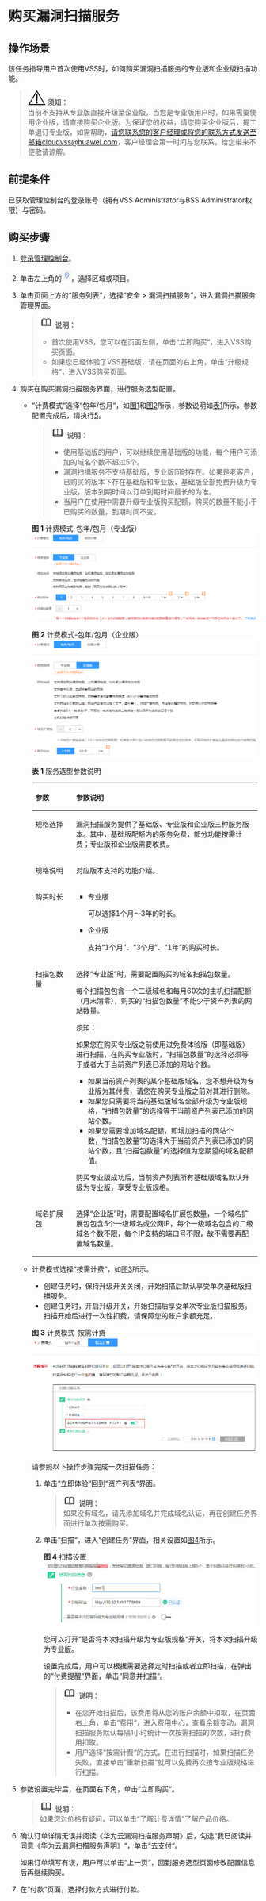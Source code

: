 # 购买漏洞扫描服务<a name="vss_01_0126"></a>

## 操作场景<a name="zh-cn_topic_0112897556_section17641193516454"></a>

该任务指导用户首次使用VSS时，如何购买漏洞扫描服务的专业版和企业版扫描功能。

>![](public_sys-resources/icon-notice.gif) **须知：**   
>当前不支持从专业版直接升级至企业版，当您是专业版用户时，如果需要使用企业版，请直接购买企业版。为保证您的权益，请您购买企业版后，提工单退订专业版，如需帮助，请您联系您的客户经理或将您的联系方式发送至邮箱cloudvss@huawei.com，客户经理会第一时间与您联系，给您带来不便敬请谅解。  

## 前提条件<a name="zh-cn_topic_0112897556_section5331623210436"></a>

已获取管理控制台的登录账号（拥有VSS Administrator与BSS Administrator权限）与密码。

## 购买步骤<a name="zh-cn_topic_0112897556_section29942210739"></a>

1.  [登录管理控制台](https://console.huaweicloud.com/)。
2.  单击左上角的![](figures/icon-project.png)，选择区域或项目。
3.  单击页面上方的“服务列表“，选择“安全  \>  漏洞扫描服务“，进入漏洞扫描服务管理界面。

    >![](public_sys-resources/icon-note.gif) **说明：**   
    >-   首次使用VSS，您可以在页面左侧，单击“立即购买“，进入VSS购买页面。  
    >-   如果您已经体验了VSS基础版，请在页面的右上角，单击“升级规格“，进入VSS购买页面。  

4.  购买在购买漏洞扫描服务界面，进行服务选型配置。
    -   “计费模式“选择“包年/包月“，如[图1](#zh-cn_topic_0112897556_fig1441133184811)和[图2](#fig2182651183415)所示，参数说明如[表1](#zh-cn_topic_0112897556_table1481533144812)所示，参数配置完成后，请执行[5](#zh-cn_topic_0112897556_lf9018f70cc3641d28938b2d0d69770ba)。

        >![](public_sys-resources/icon-note.gif) **说明：**   
        >-   使用基础版的用户，可以继续使用基础版的功能，每个用户可添加的域名个数不超过5个。  
        >-   漏洞扫描服务不支持基础版，专业版同时存在。如果是老客户，已购买的版本下存在基础版和专业版，基础版全部免费升级为专业版，版本到期时间以订单到期时间最长的为准。  
        >-   当用户在使用中需要升级专业版购买配额，购买的数量不能小于已购买的数量，到期时间不变。  

        **图 1**  计费模式-包年/包月（专业版）<a name="zh-cn_topic_0112897556_fig1441133184811"></a>  
        ![](figures/计费模式-包年-包月（专业版）.png "计费模式-包年-包月（专业版）")

        **图 2**  计费模式-包年/包月（企业版）<a name="fig2182651183415"></a>  
        ![](figures/计费模式-包年-包月（企业版）.png "计费模式-包年-包月（企业版）")

        **表 1**  服务选型参数说明

        <a name="zh-cn_topic_0112897556_table1481533144812"></a>
        <table><thead align="left"><tr id="zh-cn_topic_0112897556_row10473319484"><th class="cellrowborder" valign="top" width="18.029999999999998%" id="mcps1.2.3.1.1"><p id="zh-cn_topic_0112897556_p1349338484"><a name="zh-cn_topic_0112897556_p1349338484"></a><a name="zh-cn_topic_0112897556_p1349338484"></a>参数</p>
        </th>
        <th class="cellrowborder" valign="top" width="81.97%" id="mcps1.2.3.1.2"><p id="zh-cn_topic_0112897556_p124833134814"><a name="zh-cn_topic_0112897556_p124833134814"></a><a name="zh-cn_topic_0112897556_p124833134814"></a>参数说明</p>
        </th>
        </tr>
        </thead>
        <tbody><tr id="zh-cn_topic_0112897556_row47153312489"><td class="cellrowborder" valign="top" width="18.029999999999998%" headers="mcps1.2.3.1.1 "><p id="zh-cn_topic_0112897556_p471733144815"><a name="zh-cn_topic_0112897556_p471733144815"></a><a name="zh-cn_topic_0112897556_p471733144815"></a>规格选择</p>
        </td>
        <td class="cellrowborder" valign="top" width="81.97%" headers="mcps1.2.3.1.2 "><p id="zh-cn_topic_0112897556_p77733154813"><a name="zh-cn_topic_0112897556_p77733154813"></a><a name="zh-cn_topic_0112897556_p77733154813"></a>漏洞扫描服务提供了基础版、专业版和企业版三种服务版本。其中，基础版配额内的服务免费，部分功能按需计费；专业版和企业版需要收费。</p>
        </td>
        </tr>
        <tr id="zh-cn_topic_0112897556_row797217328199"><td class="cellrowborder" valign="top" width="18.029999999999998%" headers="mcps1.2.3.1.1 "><p id="zh-cn_topic_0112897556_p13972153220199"><a name="zh-cn_topic_0112897556_p13972153220199"></a><a name="zh-cn_topic_0112897556_p13972153220199"></a>规格说明</p>
        </td>
        <td class="cellrowborder" valign="top" width="81.97%" headers="mcps1.2.3.1.2 "><p id="zh-cn_topic_0112897556_p13972193261916"><a name="zh-cn_topic_0112897556_p13972193261916"></a><a name="zh-cn_topic_0112897556_p13972193261916"></a>对应版本支持的功能介绍。</p>
        </td>
        </tr>
        <tr id="zh-cn_topic_0112897556_row2719332483"><td class="cellrowborder" valign="top" width="18.029999999999998%" headers="mcps1.2.3.1.1 "><p id="zh-cn_topic_0112897556_p271433154813"><a name="zh-cn_topic_0112897556_p271433154813"></a><a name="zh-cn_topic_0112897556_p271433154813"></a>购买时长</p>
        </td>
        <td class="cellrowborder" valign="top" width="81.97%" headers="mcps1.2.3.1.2 "><a name="zh-cn_topic_0112897556_ul1764184918198"></a><a name="zh-cn_topic_0112897556_ul1764184918198"></a><ul id="zh-cn_topic_0112897556_ul1764184918198"><li>专业版<p id="p1662934404714"><a name="p1662934404714"></a><a name="p1662934404714"></a>可以选择1个月～3年的时长。</p>
        </li><li>企业版<p id="p2549174604718"><a name="p2549174604718"></a><a name="p2549174604718"></a>支持<span class="parmvalue" id="zh-cn_topic_0112897556_parmvalue144991534142011"><a name="zh-cn_topic_0112897556_parmvalue144991534142011"></a><a name="zh-cn_topic_0112897556_parmvalue144991534142011"></a>“1个月”</span>、<span class="parmvalue" id="zh-cn_topic_0112897556_parmvalue145271137112016"><a name="zh-cn_topic_0112897556_parmvalue145271137112016"></a><a name="zh-cn_topic_0112897556_parmvalue145271137112016"></a>“3个月”</span>、<span class="parmvalue" id="zh-cn_topic_0112897556_parmvalue52817411201"><a name="zh-cn_topic_0112897556_parmvalue52817411201"></a><a name="zh-cn_topic_0112897556_parmvalue52817411201"></a>“1年”</span>的购买时长。</p>
        </li></ul>
        </td>
        </tr>
        <tr id="zh-cn_topic_0112897556_row158173311486"><td class="cellrowborder" valign="top" width="18.029999999999998%" headers="mcps1.2.3.1.1 "><p id="zh-cn_topic_0112897556_p13783364818"><a name="zh-cn_topic_0112897556_p13783364818"></a><a name="zh-cn_topic_0112897556_p13783364818"></a>扫描包数量</p>
        </td>
        <td class="cellrowborder" valign="top" width="81.97%" headers="mcps1.2.3.1.2 "><p id="zh-cn_topic_0112897556_p1892938201619"><a name="zh-cn_topic_0112897556_p1892938201619"></a><a name="zh-cn_topic_0112897556_p1892938201619"></a>选择<span class="parmvalue" id="zh-cn_topic_0112897556_parmvalue440842921618"><a name="zh-cn_topic_0112897556_parmvalue440842921618"></a><a name="zh-cn_topic_0112897556_parmvalue440842921618"></a>“专业版”</span>时，需要配置购买的域名扫描包数量。</p>
        <p id="zh-cn_topic_0112897556_p188163312485"><a name="zh-cn_topic_0112897556_p188163312485"></a><a name="zh-cn_topic_0112897556_p188163312485"></a>每个扫描包包含一个二级域名和每月60次的主机扫描配额（月末清零），购买的<span class="parmname" id="zh-cn_topic_0112897556_parmname8817335484"><a name="zh-cn_topic_0112897556_parmname8817335484"></a><a name="zh-cn_topic_0112897556_parmname8817335484"></a>“扫描包数量”</span>不能少于资产列表的网站数量。</p>
        <div class="notice" id="zh-cn_topic_0112897556_note1718316321362"><a name="zh-cn_topic_0112897556_note1718316321362"></a><a name="zh-cn_topic_0112897556_note1718316321362"></a><span class="noticetitle"> 须知： </span><div class="noticebody"><p id="zh-cn_topic_0112897556_p1415419153179"><a name="zh-cn_topic_0112897556_p1415419153179"></a><a name="zh-cn_topic_0112897556_p1415419153179"></a>如果您在购买专业版之前使用过免费体验版（即基础版）进行扫描，在购买专业版时，<span class="parmname" id="zh-cn_topic_0112897556_parmname1814110482176"><a name="zh-cn_topic_0112897556_parmname1814110482176"></a><a name="zh-cn_topic_0112897556_parmname1814110482176"></a>“扫描包数量”</span>的选择必须等于或者大于当前资产列表已添加的网站个数。</p>
        <a name="zh-cn_topic_0112897556_ul1921162791810"></a><a name="zh-cn_topic_0112897556_ul1921162791810"></a><ul id="zh-cn_topic_0112897556_ul1921162791810"><li>如果当前资产列表的某个基础版域名，您不想升级为专业版为其付费，请您在购买专业版之前对其进行删除。</li><li>如果您只需要将当前基础版域名全部升级为专业版规格，<span class="parmname" id="zh-cn_topic_0112897556_parmname104811718111917"><a name="zh-cn_topic_0112897556_parmname104811718111917"></a><a name="zh-cn_topic_0112897556_parmname104811718111917"></a>“扫描包数量”</span>的选择等于当前资产列表已添加的网站个数。</li><li>如果您需要增加域名配额，即增加扫描的网站个数，<span class="parmname" id="zh-cn_topic_0112897556_parmname319619283247"><a name="zh-cn_topic_0112897556_parmname319619283247"></a><a name="zh-cn_topic_0112897556_parmname319619283247"></a>“扫描包数量”</span>的选择大于当前资产列表已添加的网站个数，且<span class="parmname" id="zh-cn_topic_0112897556_parmname1075019213254"><a name="zh-cn_topic_0112897556_parmname1075019213254"></a><a name="zh-cn_topic_0112897556_parmname1075019213254"></a>“扫描包数量”</span>的选择值为您期望的域名配额值。</li></ul>
        <p id="zh-cn_topic_0112897556_p8060118"><a name="zh-cn_topic_0112897556_p8060118"></a><a name="zh-cn_topic_0112897556_p8060118"></a>购买专业版成功后，当前资产列表所有基础版域名默认升级为专业版，享受专业版规格。</p>
        </div></div>
        </td>
        </tr>
        <tr id="zh-cn_topic_0112897556_row055834314151"><td class="cellrowborder" valign="top" width="18.029999999999998%" headers="mcps1.2.3.1.1 "><p id="zh-cn_topic_0112897556_p5558124318153"><a name="zh-cn_topic_0112897556_p5558124318153"></a><a name="zh-cn_topic_0112897556_p5558124318153"></a>域名扩展包</p>
        </td>
        <td class="cellrowborder" valign="top" width="81.97%" headers="mcps1.2.3.1.2 "><p id="zh-cn_topic_0112897556_p4941307164"><a name="zh-cn_topic_0112897556_p4941307164"></a><a name="zh-cn_topic_0112897556_p4941307164"></a>选择<span class="parmvalue" id="zh-cn_topic_0112897556_parmvalue1846334515168"><a name="zh-cn_topic_0112897556_parmvalue1846334515168"></a><a name="zh-cn_topic_0112897556_parmvalue1846334515168"></a>“企业版”</span>时，需要配置域名扩展包数量，一个域名扩展包包含5个一级域名或公网IP，每个一级域名包含的二级域名个数不限，每个IP支持的端口号不限，故不需要再配置域名数量。</p>
        </td>
        </tr>
        </tbody>
        </table>

    -   计费模式选择“按需计费“，如[图3](#fig123471433114615)所示。

        -   创建任务时，保持升级开关关闭，开始扫描后默认享受单次基础版扫描服务。
        -   创建任务时，开启升级开关，开始扫描后享受单次专业版扫描服务。扫描开始后进行一次性扣费，请保障您的账户余额充足。

        **图 3**  计费模式-按需计费<a name="fig123471433114615"></a>  
        ![](figures/计费模式-按需计费.png "计费模式-按需计费")

        请参照以下操作步骤完成一次扫描任务：

        1.  单击“立即体验“回到“资产列表“界面。

            >![](public_sys-resources/icon-note.gif) **说明：**   
            >如果没有域名，请先添加域名并完成域名认证，再在创建任务界面进行单次按需购买。  

        2.  单击“扫描“，进入“创建任务“界面，相关设置如[图4](#fig2349833114612)所示。

            **图 4**  扫描设置<a name="fig2349833114612"></a>  
            ![](figures/扫描设置.jpg "扫描设置")

            您可以打开“是否将本次扫描升级为专业版规格“开关，将本次扫描升级为专业版。

            设置完成后，用户可以根据需要选择定时扫描或者立即扫描，在弹出的“付费提醒“界面，单击“同意并扫描“。

            >![](public_sys-resources/icon-note.gif) **说明：**   
            >-   在您开始扫描后，该费用将从您的账户余额中扣取，在页面右上角，单击“费用“，进入费用中心，查看余额变动，漏洞扫描服务默认每隔1小时统计一次按需扫描的次数，进行费用扣取。  
            >-   用户选择“按需计费“的方式，在进行扫描时，如果扫描任务失败，直接单击“重新扫描“就可以免费再次按专业版规格进行扫描。  


5.  <a name="zh-cn_topic_0112897556_lf9018f70cc3641d28938b2d0d69770ba"></a>参数设置完毕后，在页面右下角，单击“立即购买“。

    >![](public_sys-resources/icon-note.gif) **说明：**   
    >如果您对价格有疑问，可以单击“了解计费详情“了解产品价格。  

6.  确认订单详情无误并阅读《华为云漏洞扫描服务声明》后，勾选“我已阅读并同意《华为云漏洞扫描服务声明》“，单击“去支付“。

    如果订单填写有误，用户可以单击“上一页“，回到服务选型页面修改配置信息后再继续购买。

7.  在“付款“页面，选择付款方式进行付款。


